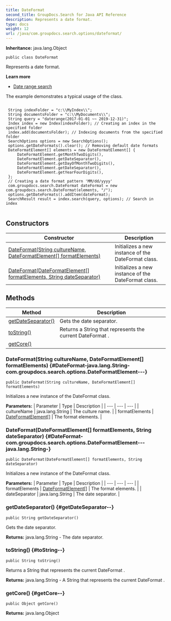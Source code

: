 ```yaml
---
title: DateFormat
second_title: GroupDocs.Search for Java API Reference
description: Represents a date format.
type: docs
weight: 12
url: /java/com.groupdocs.search.options/dateformat/
---
```

**Inheritance:**
java.lang.Object
```
public class DateFormat
```

Represents a date format.

**Learn more**

 *  [Date range search][]

The example demonstrates a typical usage of the class.

```

 String indexFolder = "c:\\MyIndex\\";
 String documentsFolder = "c:\\MyDocuments\\";
 String query = "daterange(2017-01-01 ~~ 2019-12-31)";
 Index index = new Index(indexFolder); // Creating an index in the specified folder
 index.add(documentsFolder); // Indexing documents from the specified folder
 SearchOptions options = new SearchOptions();
 options.getDateFormats().clear(); // Removing default date formats
 DateFormatElement[] elements = new DateFormatElement[] {
     DateFormatElement.getMonthTwoDigits(),
     DateFormatElement.getDateSeparator(),
     DateFormatElement.getDayOfMonthTwoDigits(),
     DateFormatElement.getDateSeparator(),
     DateFormatElement.getYearFourDigits(),
 };
 // Creating a date format pattern 'MM/dd/yyyy'
 com.groupdocs.search.DateFormat dateFormat = new com.groupdocs.search.DateFormat(elements, "/");
 options.getDateFormats().addItem(dateFormat);
 SearchResult result = index.search(query, options); // Search in index
 
```


[Date range search]: https://docs.groupdocs.com/display/searchjava/Date+range+search
## Constructors

| Constructor | Description |
| --- | --- |
| [DateFormat(String cultureName, DateFormatElement[] formatElements)](#DateFormat-java.lang.String-com.groupdocs.search.options.DateFormatElement---) | Initializes a new instance of the  DateFormat  class. |
| [DateFormat(DateFormatElement[] formatElements, String dateSeparator)](#DateFormat-com.groupdocs.search.options.DateFormatElement---java.lang.String-) | Initializes a new instance of the  DateFormat  class. |
## Methods

| Method | Description |
| --- | --- |
| [getDateSeparator()](#getDateSeparator--) | Gets the date separator. |
| [toString()](#toString--) | Returns a String that represents the current  DateFormat . |
| [getCore()](#getCore--) |  |
### DateFormat(String cultureName, DateFormatElement[] formatElements) {#DateFormat-java.lang.String-com.groupdocs.search.options.DateFormatElement---}
```
public DateFormat(String cultureName, DateFormatElement[] formatElements)
```


Initializes a new instance of the  DateFormat  class.

**Parameters:**
| Parameter | Type | Description |
| --- | --- | --- |
| cultureName | java.lang.String | The culture name. |
| formatElements | [DateFormatElement\[\]](../../com.groupdocs.search.options/dateformatelement) | The format elements. |

### DateFormat(DateFormatElement[] formatElements, String dateSeparator) {#DateFormat-com.groupdocs.search.options.DateFormatElement---java.lang.String-}
```
public DateFormat(DateFormatElement[] formatElements, String dateSeparator)
```


Initializes a new instance of the  DateFormat  class.

**Parameters:**
| Parameter | Type | Description |
| --- | --- | --- |
| formatElements | [DateFormatElement\[\]](../../com.groupdocs.search.options/dateformatelement) | The format elements. |
| dateSeparator | java.lang.String | The date separator. |

### getDateSeparator() {#getDateSeparator--}
```
public String getDateSeparator()
```


Gets the date separator.

**Returns:**
java.lang.String - The date separator.
### toString() {#toString--}
```
public String toString()
```


Returns a String that represents the current  DateFormat .

**Returns:**
java.lang.String - A String that represents the current  DateFormat .
### getCore() {#getCore--}
```
public Object getCore()
```




**Returns:**
java.lang.Object
